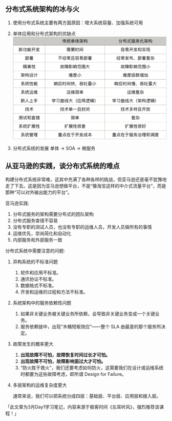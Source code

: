 ## 分布式系统架构的冰与火
1. 使用分布式系统主要有两方面原因：增大系统容量、加强系统可用
2. 单体应用和分布式架构的优缺点
![img.png](img.png)

3. 分布式系统的发展
   单体 -> SOA -> 微服务

## 从亚马逊的实践，谈分布式系统的难点

构建分布式系统非常难，这其中充满了各种各样的挑战，但亚马逊还是毫不犹豫地走了下去。这是因为亚马逊想做平台，不是“像淘宝这样的中介式流量平台”，而是那种“可以对外输出能力的平台”。

亚马逊实践:
1. 分布式服务的架构需要分布式的团队架构
2. 分布式服务查错不容易
3. 没有专职的测试人员，也没有专职的运维人员，开发人员做所有的事情
4. 运维优先，崇尚简化和自动化
5. 内部服务和外部服务一致

分布式系统中需要注意的问题:
1. 异构系统的不标准问题
   1. 软件和应用不标准。 
   2. 通讯协议不标准。 
   3. 数据格式不标准。
   4. 开发和运维的过程和方法不标准。
2. 系统架构中的服务依赖性问题
   1. 如果非关键业务被关键业务所依赖，会导致非关键业务变成一个关键业务。
   2. 服务依赖链中，出现“木桶短板效应”——整个 SLA 由最差的那个服务所决定。
3. 故障发生的概率更大
   1. **出现故障不可怕，故障恢复时间过长才可怕。**
   2. **出现故障不可怕，故障影响面过大才可怕。**
   3. “防火胜于救火”，我们还要考虑如何防火，这需要我们在设计或运维系统时都要为这些故障考虑，即所谓 Design for Failure。
4. 多层架构的运维复杂度更大

   通常来说，我们可以把系统分成四层：基础层、平台层、应用层和接入层。


「此文章为3月Day1学习笔记，内容来源于极客时间《左耳听风》，强烈推荐该课程！」